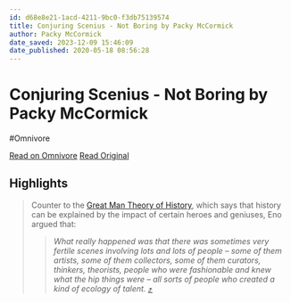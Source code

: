 ```yaml
---
id: d68e8e21-1acd-4211-9bc0-f3db75139574
title: Conjuring Scenius - Not Boring by Packy McCormick
author: Packy McCormick
date_saved: 2023-12-09 15:46:09
date_published: 2020-05-18 08:56:28
---
```


# Conjuring Scenius - Not Boring by Packy McCormick
#Omnivore

[Read on Omnivore](https://omnivore.app/me/https-link-workweek-com-click-33415333-51487-a-hr-0-c-hm-6-ly-93-18c505482b6)
[Read Original](https://link.workweek.com/click/33415333.51487/aHR0cHM6Ly93d3cubm90Ym9yaW5nLmNvL3AvY29uanVyaW5nLXNjZW5pdXM_aGFzaGVkX3VzZXI9MDkwZGQxNWYxYTExN2EwOWU4MDUyYTcwOWUzMjM4ZmU/6455eb6b00a06274a5228873B13d8a616)

## Highlights

> Counter to the [Great Man Theory of History](https://en.wikipedia.org/wiki/Great%5Fman%5Ftheory), which says that history can be explained by the impact of certain heroes and geniuses, Eno argued that:
> 
> > _What really happened was that there was sometimes very fertile scenes involving lots and lots of people – some of them artists, some of them collectors, some of them curators, thinkers, theorists, people who were fashionable and knew what the hip things were – all sorts of people who created a kind of ecology of talent._ [⤴️](https://omnivore.app/me/https-link-workweek-com-click-33415333-51487-a-hr-0-c-hm-6-ly-93-18c505482b6#b13302d1-c714-4952-8efc-b37b9538e0fa) 

